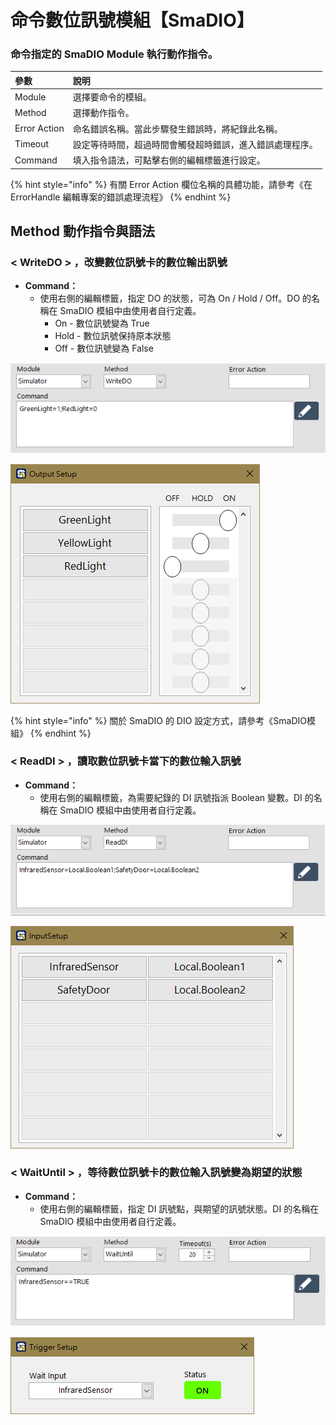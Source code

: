 # 命令數位訊號模組【SmaDIO】

### 命令指定的 SmaDIO Module 執行動作指令。

| 參數 | 說明 |
| :--- | :--- |
| Module | 選擇要命令的模組。 |
| Method | 選擇動作指令。 |
| Error Action | 命名錯誤名稱。當此步驟發生錯誤時，將紀錄此名稱。 |
| Timeout | 設定等待時間，超過時間會觸發超時錯誤，進入錯誤處理程序。 |
| Command | 填入指令語法，可點擊右側的編輯標籤進行設定。 |

{% hint style="info" %}
有關 Error Action 欄位名稱的具體功能，請參考《在 ErrorHandle 編輯專案的錯誤處理流程》
{% endhint %}

## Method 動作指令與語法

### **&lt; WriteDO &gt; ，改變數位訊號卡的數位輸出訊號**

* **Command：**
  * 使用右側的編輯標籤，指定 DO 的狀態，可為 On / Hold / Off。DO 的名稱在 SmaDIO 模組中由使用者自行定義。
    * On - 數位訊號變為 True
    * Hold - 數位訊號保持原本狀態
    * Off - 數位訊號變為 False

![SmaDIO - WriteDO](../../../../../.gitbook/assets/smadio_writedo.PNG)

![SmaDIO - WriteDO setup](../../../../../.gitbook/assets/smadio_writedo-setup.PNG)

{% hint style="info" %}
關於 SmaDIO 的 DIO 設定方式，請參考《SmaDIO模組》
{% endhint %}

### **&lt; ReadDI &gt; ，讀取數位訊號卡當下的數位輸入訊號**

* **Command：**
  * 使用右側的編輯標籤，為需要紀錄的 DI 訊號指派 Boolean 變數。DI 的名稱在 SmaDIO 模組中由使用者自行定義。

![SmaDIO - ReadDI](../../../../../.gitbook/assets/smadio_readdi.PNG)

![SmaDIO - ReadDI setup](../../../../../.gitbook/assets/smadio_readdi-setup.PNG)

### **&lt; WaitUntil &gt; ，等待數位訊號卡的數位輸入訊號變為期望的狀態**

* **Command：**
  * 使用右側的編輯標籤，指定 DI 訊號點，與期望的訊號狀態。DI 的名稱在 SmaDIO 模組中由使用者自行定義。

![SmaDIO - WaitUntil](../../../../../.gitbook/assets/smadio_waituntil.PNG)

![SmaDIO - WaitUntil setup](../../../../../.gitbook/assets/smadio_waituntil-setup.PNG)

